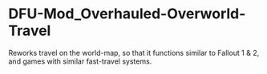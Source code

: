 # DFU-Mod_Overhauled-Overworld-Travel
 Reworks travel on the world-map, so that it functions similar to Fallout 1 & 2, and games with similar fast-travel systems.
